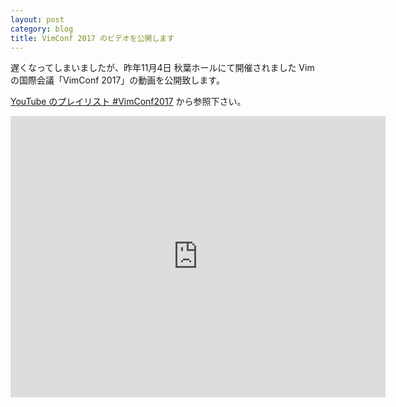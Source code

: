 ```yaml
---
layout: post
category: blog
title: VimConf 2017 のビデオを公開します
---
```


遅くなってしまいましたが、昨年11月4日 秋葉ホールにて開催されました Vim の国際会議「VimConf 2017」の動画を公開致します。

[YouTube のプレイリスト #VimConf2017](https://www.youtube.com/playlist?list=PLx8bw5NQypskGEy8ARntIDxKmXcBEoRZQ) から参照下さい。

<div class="video">
  <iframe src="https://www.youtube.com/embed?listType=playlist&list=PLx8bw5NQypskGEy8ARntIDxKmXcBEoRZQ" frameborder="0" allowfullscreen width=600 height=450>
  </iframe>
</div>


